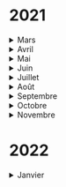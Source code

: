 # 2021

<details>
<summary>Mars</summary>
<br>
===== Rubrique: logiciels libres ======    

* Découverte de la Free Software Fondation , l'organisme dérrière les outils GNU et la license GPL: https://www.fsf.org/ 
* Actualités FSF: Libre planet 2021 https://libreplanet.org/2021/
* Trouver des alternatives libres:  
    Grâce au site de la FSF: https://directory.fsf.org/wiki/Main_Page  
    Grâce au site : https://alternativeto.net/ ( libres ou pas)


## Projets

Besoins internes ( pour l'organisation) 

    - Comment gérer le pricing par projet sur AWS ? 

    - Comment gérer les noms de domaine par projets ? 

    - Avoir un espace partagé pour les documents qui soit libre et facile d'usage


Besoins projet mtchoun-mouh 

    - https://github.com/mongulu-cm/mtchoun-mouh/issues 


## Recommandations

J'ai recommandé Making sense of stream processing de Martin Klepmann qui a changé ma façon de voir l' informatique radicalement en 2016.  
 https://assets.confluent.io/m/2a60fabedb2dfbb1/original/20190307-EB-Making_Sense_of_Stream_Processing_Confluent.pdf
<br>
</details>

<details>
<summary>Avril</summary>
<br>
===== Rubrique Découverte pair à pair ====  

	Discussions randomisés 2 à 2 avec la roue de la fortune  
	Room 01:  Ngkm & Pat
	Room 02: Fbla & Dim T
	Room 03: Pscline & Ctian
	Room 04: Tkm & Eric


===== Rubrique: logiciels libres ======

Découverte OSS Cameroon

	 - https://github.com/osscameroon
	 - https://osscameroon.com
	 - https://www.notion.so/About-OSS-Cameroon-French-cf1e5a1e9b8f4040b4cf10cca7145376
	
FR Droid: le playstore libre

	- https://f-droid.org/fr/ ( fait écho au projet App store kmer d' OSS)

## Projets

   ==== Interne =====

   Partage de fichier via l'outil de synchro P2P:  https://syncthing.net/  [ à installer par tous ]  
   Proposition ajout d'un nouveau critère sur le nom du projet:   https://github.com/mongulu-cm/nje/issues/1  
   Proposition d'update du critère sur la complexité ( pas bien explicite)  
   
   Besoins pour le mois qui suit:
```
   - Relecture du site web pour correction des fautes: https://github.com/mongulu-cm/nje/issues/2
   - deltachat notification à regarder: https://kanban.picasoft.net/b/3k7ryaLS56mysgMEJ/mois-03/5YWG5Gm8LPKFQ5Bqa
   - process de Merge request: https://kanban.picasoft.net/b/3k7ryaLS56mysgMEJ/mois-03/3Bth6CPNSBdCPLoKQ

```

   ==== Mtchoun-mouh ====  
   Issues prises:
 Pat D: https://github.com/mongulu-cm/mtchoun-mouh/issues/17 
   2. Tests d'intégration/Unitaires: Fabiola/Dimitri D. ( définir comment travailler )
   Issues corrigés:
	   -  terraform remote state - https://github.com/mongulu-cm/mtchoun-mouh/issues/5
  Issues nouvelles:
        -    https://github.com/mongulu-cm/mtchoun-mouh/issues/29 ( Use terraform modules)
   
   Besoins pour le mois qui suit: https://github.com/mongulu-cm/mtchoun-mouh/issues
  
   ===== Nouveaux projets ====  
   Présentation d'une idée par Ctian.

	   -  Retours nombreux 
	   - L'aider à transformer en projet: https://kanban.picasoft.net/b/3k7ryaLS56mysgMEJ/mois-03/HTGpD7CYj2BZczo5W
	   - Sur facebook comme pas solution miracle doc bill : https://dol.roflcopter.fr/h/973MnrsxUSTG
   

## Partenariats

   ====== Partenariats ====
   1. Retour sur l'atelier JABA [ https://jabaspace.co/https://m.facebook.com/jabaspacecoworking/ ]
	   - Présentation de l'application JRME
			* Refonte du site http://www.jereussismonexamen.com/ en application mobile
			* https://m.facebook.com/jereussismonexamen/
			* https://www.facebook.com/2267041246897943/posts/2707233359545394/?sfnsn=scwspmo
        - Disponible sur syncthing
    2. ActivSpaces ( découverte OSS Cameroun)

   Besoins pour ces partenariats  
	   - https://kanban.picasoft.net/b/3k7ryaLS56mysgMEJ/mois-03


## Recommandations
    Un MOOC sur le libre:  https://mooc.chatons.org/course/view.php?id=3
<br>
</details>

<details>
<summary>Mai</summary>
<br>
===== Rubrique Découverte pair à pair ====  
Discussions ordre d'arrivée 2 à 2 avec la roue de la fortune  
Room 01:  Fernande  & Pasacline  & takam + Bill

# Projets

**Interne**

Tâches réalisés ce mois:

	- Pour avoir les notifications deltachat Android : ( validé)
	- Ajout du critère sur le nombre de mots avec tirets du projet max(2) + mise en forme (gras)
	- Mise à jour du nom du projet website sur github + Google analytics to matomo
	- Passage de R/W Capacity de DynamoDB de 5 à 1 car Up du pricing
	- Présentation du projet interne lobembe
	
	- Travail sur la définition de l'architecture Christian ( AWS AppSync)
	- Process de Merge Request: Ecrire des tests et faire des MR
	- Idées de partenariat avec OSS Cameroun :
			- Collaboration des idées de projet 
			- Partage de base de code ( modules/fonctions pareil) -  base de connaissance
			- Ateliers de vulgarisation ( culture numérique) sur le long terme
			- Eveil des consciences ( vulgarisation ) [ présents au cameroun en même temps des gens ]
			- Ateliers d'étonnement (partage)
   
Besoins pour le mois qui suit:

      - Règle écriture message commit ngankam 
             * lié à l' issue https://github.com/mongulu-cm/mtchoun-mouh/issues/7 pour terraform
             * Mettre en commentaire l'issue qu'on fixe comme ça close automatique
      - Ajouter lobembe à matomo
      - Trouver une alternative libre à https://fr.piliapp.com/random/wheel/
      - Trouver comment avoir les notifications deltachat pour ios
      
**Proposition d'update( nouveaux besoins qui nécessitent un vote )**

	-  Critère nom: le mettre en phonétique dans le titre github & trouver l'outil à préconiser ( libre) 
	-  Une  mailing list par projet ( à utiliser en lieu et place du mail du maintainer dans le code).

**Mtchoun-mouh**

   Tâches réalisés ce mois:
   
		   * Use a mailing list instead of the maintainer mail only
		   * Fix issue about mail reception by maintainer
		   * Added requirements.txt for lambda functions
   
   Besoins pour le mois qui suit: 

             * https://github.com/mongulu-cm/mtchoun-mouh/issues
	             - https://github.com/mongulu-cm/mtchoun-mouh/issues/33 + Contact nyem isabelle (urgent)
  
Nouveaux projets
```
	       Présentation du projet de Ctian.
```

===== Rubrique: Partenariats =====

```
   Tâches réalisés ce mois:
	- Présentation de ce qu'est les ateliers d'étonnement à ACTIVSPACES
	- Proposition thématique JABASPACE 
	

   Besoins pour ces partenariats :
	- Contact avec OSS Cameroun + essai planification d'une réunion
	- Aider Fabiola pour sa présentation JABA SPACES
```

## Numérique Cameroun

				* https://www.investiraucameroun.com/gestion-publique/1705-16379-la-conception-du-sigipes-ii-confiee-au-tunisien-simac-pour-4-2-milliards-de-fcfa-apres-une-perte-de-7-6-milliards
				* https://www.investiraucameroun.com/gestion-publique/3004-16318-fin-2021-le-canadien-nuran-wireless-aura-livre-a-orange-cameroun-122-sites-telecoms-a-installer-dans-les-zones-rurales
				* https://www.investiraucameroun.com/economie/0405-16326-desenclavement-numerique-le-cameroun-engage-la-dynamisation-de-231-telecentres-communautaires
				* https://www.stopblablacam.com/societe/3004-6474-numerique-universitaire-le-projet-presidentiel-n-est-pas-dans-l-impasse-d-apres-ministre-fame-ndongo


## Recommandations
	* Text fragment: https://web.dev/text-fragments/
<br>
</details>

<details>
<summary>Juin</summary>
<br>
===== Rubrique Découverte pair à pair ====  
Roue de la fortune

## Projets
Création lobembe


Tâches réalisés ce mois:

    https://kanban.picasoft.net/b/3k7ryaLS56mysgMEJ/mois-03


Besoins pour le mois qui suit:

    https://kanban.picasoft.net/b/nnjPAwwM3XhAhfC4T/mois-05


Proposition d'update( nouveaux besoins qui nécessitent un vote )

    Faire tourner la rubrique recommandation


Mtchoun-mouh

      Tâches réalisés ce mois:
            https://github.com/mongulu-cm/mtchoun-mouh/pulse/monthly 
            
      Besoins pour le mois qui suit:
            https://wtf.roflcopter.fr/pics/gallery#ktmzjtL0/Mp1wbusf.png
            https://github.com/mongulu-cm/mtchoun-mouh/issues

Mah-oum

Besoins pour le mois qui suit:

     https://github.com/mongulu-cm/mah-oum/issues


## Partenariats

- Retour discussion avec Mbarga de OSS Cameroun
- Retour sur l'atelier d'étonnement du 19/06

## Recommandations
- Recherche github direct au lieu de Google

## Numérique Cameroun

           *  https://www.investiraucameroun.com/economie/0306-16455-le-cameroun-renforce-la-traque-des-vehicules-non-dedouanes-grace-a-la-nouvelle-application-portrans-cm
           * https://www.investiraucameroun.com/tic/2206-16536-au-cameroun-l-etat-offre-aux-start-ups-de-la-silicon-mountain-un-an-de-connexion-gratuite-a-l-internet-haut-debit
           * https://www.investiraucameroun.com/gestion-publique/1806-16530-cybersecurite-l-antic-declare-avoir-supprime-3-372-faux-comptes-facebook-sur-4-242-identifies-a-fin-2020
           * https://www.investiraucameroun.com/gestion-publique/1706-16525-le-cameroun-prepare-un-nouveau-modele-de-regulation-des-telecoms-en-vue-entre-autres-de-l-avenement-de-la-5g-en-2025
           * https://www.investiraucameroun.com/pdf/IC110.pdf

===== Conclusion ======

- Faire le tirage au sort des personnes qui choisiront la date
- Tirer celui qui va faire une recommandation
<br>
</details>

<details>
<summary>Juillet</summary>
<br>
Réu: 7 / 9 personnes

# Recommandations

- https://github.com/cloudposse
- https://www.youtube.com/watch?v=f5EpcWp0THw ( GitOps)
- https://fr.z-lib.org/ ou http://libgen.li/

## Partenariats

Retour atelier d'étonnement: https://peertube.stream/w/p/eadEpGeT6RgKMVyJ3PHtjh

## Projets

Mtchoun-mouh

      Tâches réalisés ce mois:
            https://github.com/mongulu-cm/mtchoun-mouh/pulse/monthly 
            
      Besoins pour le mois qui suit:
            https://github.com/mongulu-cm/mtchoun-mouh/issues

Mah-oum

Tâches réalisés ce mois:

Besoins pour le mois qui suit:

     https://github.com/mongulu-cm/mah-oum/issues


Interne

Tâches réalisés ce mois:

    https://kanban.picasoft.net/b/nnjPAwwM3XhAhfC4T/mois-05

    https://github.com/mongulu-cm/nje/commits/main

    https://github.com/mongulu-cm/lobembe/commits/main 

    Document deltachat


Besoins pour le mois qui suit:

    https://kanban.picasoft.net/b/NfcyeZRKRf4L2Z87w/mois-06


Proposition d'update( nouveaux besoins qui nécessitent un vote )

    RAS



## Numérique Cameroun

    Numérique Cameroun

           *  https://www.investiraucameroun.com/telecom/2107-16661-fibre-optique-mtn-globalconnect-s-engage-a-commercialiser-quatre-cables-sous-marins-de-l-operateur-public-camtel
           * https://www.investiraucameroun.com/economie/2107-16665-telecoms-le-cameroun-et-le-gabon-desormais-interconnectes-par-un-reseau-de-fibre-optique-long-de-22-km

===== Conclusion ======

- Faire le tirage au sort des personnes qui choisiront la date
<br>
</details>

<details>
<summary>Août</summary>
<br>
Réu: 5 / 6 personnes

===== Rubrique: Recommandations =====  
GitOps

    https://jeromedecoster.github.io/aws/gitops-terraform/ 

    https://learn.hashicorp.com/tutorials/terraform/github-actions

    https://docs.aws.amazon.com/AmazonS3/latest/userguide/example-walkthroughs-managing-access-example2.html


Maps

    https://organicmaps.app/


Le cookie connecté: https://www.youtube.com/c/Cookieconnect%C3%A9/videos

Python  date:

    https://github.com/wdm0006/dateinfer

    https://pypi.org/project/python-dateutil/


Intelligence artificielle:

    https://openclassrooms.com/fr/courses/6417031-objectif-ia-initiez-vous-a-lintelligence-artificielle


How Google Search works: https://www.google.com/intl/en_au/search/howsearchworks/

## Partenariats

- Retour sur l'atelier détonnement du 21/08/2021
      Atelier étonnement:  17 personnes ( 5 en présentiel)  dont 4 du collectif

    Enregitrement: https://peertube.stream/w/aqNcqHTYejNJCZVALPHkeE




# Projets

Mtchoun-mouh

    Tâches réalisés ce mois:
          https://github.com/mongulu-cm/mtchoun-mouh/pulse/monthly 
          
    Besoins pour le mois qui suit:
          https://github.com/mongulu-cm/mtchoun-mouh/issues

Mah-oum

Tâches réalisés ce mois:

Besoins pour le mois qui suit:

     https://github.com/mongulu-cm/mah-oum/issues


Interne

Tâches réalisés ce mois:

    https://kanban.picasoft.net/b/NfcyeZRKRf4L2Z87w/mois-06

    https://github.com/mongulu-cm/nje/commits/main

    https://github.com/mongulu-cm/lobembe/commits/main 


Besoins pour le mois qui suit:

    https://kanban.picasoft.net/b/Qsf3zdBxcoBX3P/mois-07



Proposition d'update( nouveaux besoins qui nécessitent un vote )

    Choix du nouveau thème des ateliers d' étonnement: Infrastructure



## Numérique Cameroun

```
https://twitter.com/LaKmerTech
https://www.investiraucameroun.com/economie/2408-16754-commerce-electronique-whatsapp-est-le-reseau-social-le-plus-utilise-au-cameroun-pour-les-transactions
https://www.investiraucameroun.com/economie/2308-16748-gsma-conseille-aux-entreprises-de-s-associer-afin-reduire-les-couts-et-booster-le-commerce-electronique-dans-la-ceeac
https://www.stopblablacam.com/societe/1908-7115-au-cameroun-le-boom-des-tic-place-la-securite-des-donnees-personnelles-au-c-ur-des-preoccupations
```

===== Conclusion ======
- Faire le tirage au sort des personnes qui choisiront la date
<br>
</details>


<details>
<summary>Septembre</summary>
<br>
Réu: 7 / 7 personnes

## Recommandations

```
cours sur le réferencement naturelle  de Google:
*  https://developers.google.com/search (cours  seo google) 

GitOps:
*https://www.reddit.com/r/devops/comments/io873e/gitops_the_bad_and_the_ugly/
https://www.reddit.com/r/kubernetes/comments/imgqoj/gitops_the_bad_and_the_ugly/g418vn9/
```

===== Rubrique: Partenariats =====

- Retour sur l'atelier d'étonnement avec ActiveSpace:  
      Atelier étonnement:  il n'a pas eu lieu , on devra juste le transmettre le flyer pour la communication sur l'atelier.


- Retour sur l'atelier d'étonnement avec JABASpace:

    on a deja défini les themes , les dates restent à determiner par JABASpace.



## Projets

Mtchoun-mouh
```
Tâches réalisés ce mois:
      https://github.com/mongulu-cm/mtchoun-mouh/pulse/monthly 
      
Besoins pour le mois qui suit:
      https://github.com/mongulu-cm/mtchoun-mouh/issues
```

Mah-oum

    Tâches réalisés ce mois:
    
    Besoins pour le mois qui suit:
    
         https://github.com/mongulu-cm/mah-oum/issues


Interne

Tâches réalisés ce mois:

    https://kanban.picasoft.net/b/NfcyeZRKRf4L2Z87w/mois-07

    https://github.com/mongulu-cm/nje/commits/main

    https://github.com/mongulu-cm/lobembe/commits/main 


Besoins pour le mois qui suit:

    https://kanban.picasoft.net/b/Qsf3zdBxcoBX3P/mois-08_



Proposition d'update( nouveaux besoins qui nécessitent un vote )

    proposition de nouveau projet : reférencement de tous les associations camerounaises en france 

    https://peertube.stream/w/qmMMLyMbzAU8HWWAk1LAQJ



## Numerique Cameroun
```
https://www.stopblablacam.com/culture-et-societe/3008-7184-region-de-l-est-des-jeunes-s-engagent-contre-la-cybercriminalite-et-pour-l-usage-responsable-des-reseaux-sociaux
https://www.investiraucameroun.com/economie/2708-16769-publicite-avec-la-geolocalisation-des-panneaux-la-communaute-urbaine-de-douala-double-ses-recettes-a-fin-juillet-2021
https://www.investiraucameroun.com/economie/0309-16805-le-cameroun-prepare-des-mesures-fiscales-visant-a-decourager-les-transactions-en-especes-en-2022
https://siecledigital.fr/2021/09/18/whatsapp-test-un-annuaire-dentreprise-au-bresil/
```

===== Conclusion ======
- Faire le tirage au sort des personnes qui choisiront la date boris et flomin  de la prochaine reunion du collectif
<br>
</details>


<details>
<summary>Octobre</summary>
<br>
Réu: 4 / 8 personnes

## Recommandations

```
https://soundcloud.com/user-681822948/jabra-focus-on-work-concentration-music
https://agreg-info.org/
https://docs.bamboolib.8080labs.com
https://getferdi.com/
https://github.com/awesome-selfhosted/awesome-selfhosted
https://www.loom.com/ ( not opensource but too easy :( )
```

===== Rubrique: Partenariats =====

- Plus d'atelier avec ACTIVSAPCES ( atelier présentiel)
- Plus d'atelier avec JABASPACES pendant une période ( Différence de vision )
- ENSPY Alumni ( conseil) :  https://www.youtube.com/watch?v=vYxmd3BmOW0


## Projets

Mtchoun-mouh

      Tâches réalisés ce mois:
            https://github.com/mongulu-cm/mtchoun-mouh/pulse/monthly 
            
      Besoins pour le mois qui suit:
            https://github.com/mongulu-cm/mtchoun-mouh/issues

Mah-oum

Acu'te
```
Tâches réalisés ce mois:
      https://github.com/mongulu-cm/acu-te/pulse/monthly
      
Besoins pour le mois qui suit:
      https://github.com/mongulu-cm/acute/issues
```


Interne
Tâches réalisés ce mois:

    https://kanban.picasoft.net/b/Qsf3zdBxcoBX3P/mois-08
    https://github.com/mongulu-cm/nje/commits/main
    https://github.com/mongulu-cm/lobembe/commits/main 


Besoins pour le mois qui suit:

    https://kanban.picasoft.net/b/WsSxG5ejRpPuYQogn/mois-09


Proposition d'update ( nouveaux besoins qui nécessitent un vote )

    Ajoutez l'upskilling comme truc positif du collectif

    Enlever la partie et au Cameroun sur le site ?

    Quittez deltatchat car peu d'interaction même si cool qu'asynchrone


Nouveaux projets

    Présentation du projet de Tchepga



## Numerique Cameroun

```
https://www.investiraucameroun.com/economie/2809-16911-cree-en-2020-le-centre-technologique-camerounais-innotech-lab-annonce-avoir-concu-et-monte-un-vehicule ( possible partenaire DTA)
https://www.investiraucameroun.com/economie/3009-16923-la-banque-mondiale-accorde-un-credit-de-plus-de-55-milliards-de-fcfa-au-cameroun-pour-developper-le-numerique
https://www.investiraucameroun.com/telecom/1510-16993-orange-et-la-cooperation-allemande-inaugurent-a-douala-le-6e-orange-digital-center-en-afrique-pour-former-les-jeunes-au-numerique
https://www.investiraucameroun.com/gestion-publique/2310-17028-anthony-same-st-digital-le-cloud-est-devenu-une-ressource-aussi-essentielle-aux-entreprises-que-l-electricite
https://www.investiraucameroun.com/gestion-publique/2310-17027-apres-les-operateurs-de-telephonie-mobile-les-startups-invitees-a-se-connecter-au-switch-national-camerounais
https://www.investiraucameroun.com/finance/2510-17029-mobile-money-avec-64-8-des-comptes-et-73-1-des-transactions-le-cameroun-domine-le-marche-de-la-cemac-en-2020
https://www.investiraucameroun.com/economie/2710-17049-le-cameroun-veut-redynamiser-ses-telecentres-communautaires-pour-booster-l-acces-aux-tic-dans-les-zones-rurales
https://www.investiraucameroun.com/economie/3010-17064-telecentres-communautaires-ce-que-revele-l-audit-du-projet-que-souhaite-relancer-le-cameroun
https://www.investiraucameroun.com/economie/2810-17055-telecentres-communautaires-depuis-2013-le-cameroun-a-englouti-26-milliards-de-fcfa-sans-resultats-probants
```
<br>
</details>

<details>
<summary>Novembre</summary>
<br>
Présence: 5 / 7 personnes

## Recommandations

```
    https://www.jetbrains.com/code-with-me/   
    https://visualstudio.microsoft.com/fr/services/live-share/    
    https://docs.microsoft.com/fr-fr/windows/wsl/tutorials/gui-apps  
    https://github.com/neovim/neovim
    https://github.com/public-apis/public-apis
    https://github.com/marketplace/github-learning-lab
    https://www.amazon.com/s?rh=p_27%3AAWS+Training+%26+Certification&language=en_US
    https://devopscube.com/best-opensource-monitoring-tools/
```


## Partenariats

- ENSPY Alumni ( conseil) :  Test des outils proposés et assez difficile d'installation ...

## Numérique Cameroun

```
https://www.investiraucameroun.com/gestion-publique/1011-17114-l-application-camerounaise-ouicare-remporte-le-prix-orange-de-l-entreprenariat-social-en-afrique-et-au-moyen-orient  
https://www.investiraucameroun.com/gestion-publique/0311-17087-grace-a-l-application-tourcmr-developpee-par-nchimsy-teq-le-cameroun-lance-la-promotion-de-145-sites-touristiques  
https://www.stopblablacam.com/economie/0411-7659-e-commerce-une-plateforme-pour-dedouaner-des-marchandises-acquises-de-l-etranger-par-voie-electronique  
https://www.investiraucameroun.com/economie/2611-17204-la-beac-veut-creer-une-plateforme-numerique-pour-faciliter-la-collecte-des-donnees-sur-les-societes-dassurance  
```
<br>
</details>

# 2022

<details>
<summary>Janvier</summary>
<br>
Présence: X personnes

## Recommandations

```
    Use t on github to search for a specific files
    https://blog.stephane-robert.info/post/python-pipx-piptools-pipdeptree/
    https://github.com/aws-samples/s3-to-lambda-patterns
    https://www.youtube.com/watch?v=U_bHqgOdZS8 ( OBS for beginners )
    https://github.com/ezbz/gitlabber ( clone an organization )
    https://github.com/PacktPublishing/Learning_DevOps
    https://training.linuxfoundation.org/cloud-containers/?SSAID=746540&sscid=c1k5_gf3qr
```


## Partenariats


## Numérique Cameroun

```
  
```
<br>
</details>